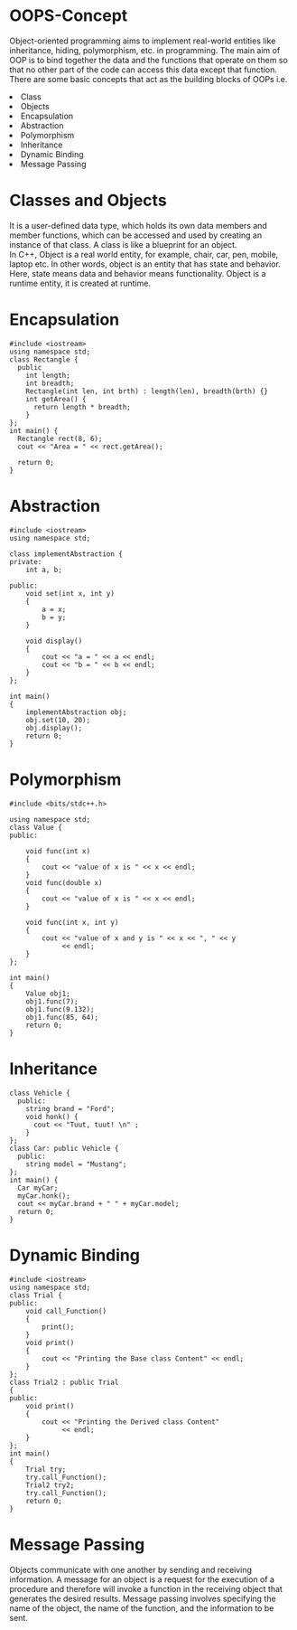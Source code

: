 # OOPS-Concept
Object-oriented programming aims to implement real-world entities like inheritance, hiding, polymorphism, etc. in programming. The main aim of OOP is to bind together the data and the functions that operate on them so that no other part of the code can access this data except that function.
There are some basic concepts that act as the building blocks of OOPs i.e.
<li>	Class</li>
<li>	Objects</li>
<li>	Encapsulation</li>
<li>	Abstraction</li>
<li>	Polymorphism</li>
<li>	Inheritance</li>
<li>	Dynamic Binding</li>
<li>Message Passing</li>

# Classes and Objects

It is a user-defined data type, which holds its own data members and member functions, which can be accessed and used by creating an instance of that class. A class is like a blueprint for an object.<br/>
In C++, Object is a real world entity, for example, chair, car, pen, mobile, laptop etc. In other words, object is an entity that has state and behavior. Here, state means data and behavior means functionality. Object is a runtime entity, it is created at runtime.

# Encapsulation
```
#include <iostream>
using namespace std;
class Rectangle {
  public
    int length;
    int breadth;
    Rectangle(int len, int brth) : length(len), breadth(brth) {}
    int getArea() {
      return length * breadth;
    }
};
int main() { 
  Rectangle rect(8, 6);
  cout << "Area = " << rect.getArea();

  return 0;
}
```
# Abstraction
```
#include <iostream>
using namespace std;
 
class implementAbstraction {
private:
    int a, b;
 
public:
    void set(int x, int y)
    {
        a = x;
        b = y;
    }
 
    void display()
    {
        cout << "a = " << a << endl;
        cout << "b = " << b << endl;
    }
};
 
int main()
{
    implementAbstraction obj;
    obj.set(10, 20);
    obj.display();
    return 0;
}
```

# Polymorphism
```
#include <bits/stdc++.h>
 
using namespace std;
class Value {
public:

    void func(int x)
    {
        cout << "value of x is " << x << endl;
    }
    void func(double x)
    {
        cout << "value of x is " << x << endl;
    }

    void func(int x, int y)
    {
        cout << "value of x and y is " << x << ", " << y
             << endl;
    }
};

int main()
{
    Value obj1;
    obj1.func(7);
    obj1.func(9.132);
    obj1.func(85, 64);
    return 0;
}
```
# Inheritance
```
class Vehicle {
  public:
    string brand = "Ford";
    void honk() {
      cout << "Tuut, tuut! \n" ;
    }
};
class Car: public Vehicle {
  public:
    string model = "Mustang";
};
int main() {
  Car myCar;
  myCar.honk();
  cout << myCar.brand + " " + myCar.model;
  return 0;
}

```
# Dynamic Binding
```
#include <iostream>
using namespace std;
class Trial {
public:
    void call_Function() 
    {
        print();
    }
    void print() 
    {
        cout << "Printing the Base class Content" << endl;
    }
};
class Trial2 : public Trial 
{
public:
    void print() 
    {
        cout << "Printing the Derived class Content"
             << endl;
    }
};
int main()
{
    Trial try; 
    try.call_Function(); 
    Trial2 try2; 
    try.call_Function();                                
    return 0;
}
```
# Message Passing

Objects communicate with one another by sending and receiving information. A message for an object is a request for the execution of a procedure and therefore will invoke a function in the receiving object that generates the desired results. Message passing involves specifying the name of the object, the name of the function, and the information to be sent.

